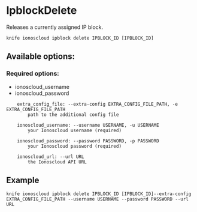 # IpblockDelete

Releases a currently assigned IP block.

```text
knife ionoscloud ipblock delete IPBLOCK_ID [IPBLOCK_ID]
```

## Available options:

### Required options:

* ionoscloud\_username
* ionoscloud\_password

```text
    extra_config_file: --extra-config EXTRA_CONFIG_FILE_PATH, -e EXTRA_CONFIG_FILE_PATH
        path to the additional config file

    ionoscloud_username: --username USERNAME, -u USERNAME
        your Ionoscloud username (required)

    ionoscloud_password: --password PASSWORD, -p PASSWORD
        your Ionoscloud password (required)

    ionoscloud_url: --url URL
        the Ionoscloud API URL

```
## Example

```text
knife ionoscloud ipblock delete IPBLOCK_ID [IPBLOCK_ID]--extra-config EXTRA_CONFIG_FILE_PATH --username USERNAME --password PASSWORD --url URL
```
